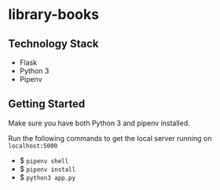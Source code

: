 # library-books

## Technology Stack
- Flask
- Python 3
- Pipenv

## Getting Started
Make sure you have both Python 3 and pipenv installed.

Run the following commands to get the local server running on `localhost:5000`

- $ `pipenv shell`
- $ `pipenv install`
- $ `python3 app.py`